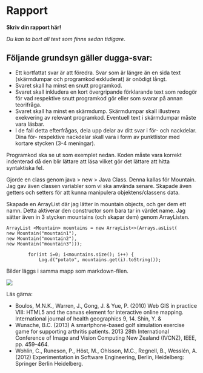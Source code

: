 
# Rapport

**Skriv din rapport här!**

_Du kan ta bort all text som finns sedan tidigare_.

## Följande grundsyn gäller dugga-svar:

- Ett kortfattat svar är att föredra. Svar som är längre än en sida text (skärmdumpar och programkod exkluderat) är onödigt långt.
- Svaret skall ha minst en snutt programkod.
- Svaret skall inkludera en kort övergripande förklarande text som redogör för vad respektive snutt programkod gör eller som svarar på annan teorifråga.
- Svaret skall ha minst en skärmdump. Skärmdumpar skall illustrera exekvering av relevant programkod. Eventuell text i skärmdumpar måste vara läsbar.
- I de fall detta efterfrågas, dela upp delar av ditt svar i för- och nackdelar. Dina för- respektive nackdelar skall vara i form av punktlistor med kortare stycken (3-4 meningar).

Programkod ska se ut som exemplet nedan. Koden måste vara korrekt indenterad då den blir lättare att läsa vilket gör det lättare att hitta syntaktiska fel.

Gjorde en class genom java > new > Java Class. Denna kallas för Mountain. Jag gav även classen variabler som vi ska använda senare. 
Skapade även getters och setters för att kunna manipulera  objektens/classens data.

Skapade en ArrayList där jag lätter in mountain objects, och ger dem ett namn. Detta aktiverar den constructor som bara tar in värdet name.
Jag sätter även in 3 stycken mountains (och skapar dem) genom ArrayListen.
```
ArrayList <Mountain> mountains = new ArrayList<>(Arrays.asList(
new Mountain("mountain1"),
new Mountain("mountain2"),
new Mountain("mountain3")));

        for(int i=0; i<mountains.size(); i++) {
            Log.d("potato", mountains.get(i).toString());
```


Bilder läggs i samma mapp som markdown-filen.

![](android.png)

Läs gärna:

- Boulos, M.N.K., Warren, J., Gong, J. & Yue, P. (2010) Web GIS in practice VIII: HTML5 and the canvas element for interactive online mapping. International journal of health geographics 9, 14. Shin, Y. &
- Wunsche, B.C. (2013) A smartphone-based golf simulation exercise game for supporting arthritis patients. 2013 28th International Conference of Image and Vision Computing New Zealand (IVCNZ), IEEE, pp. 459–464.
- Wohlin, C., Runeson, P., Höst, M., Ohlsson, M.C., Regnell, B., Wesslén, A. (2012) Experimentation in Software Engineering, Berlin, Heidelberg: Springer Berlin Heidelberg.

